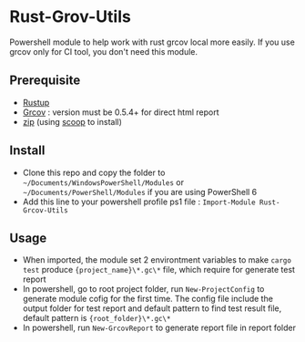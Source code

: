 # Rust-Grov-Utils

Powershell module to help work with rust grcov local more easily. If you use grcov only for CI tool, you don't need this module.

## Prerequisite

- [Rustup](https://rustup.rs/)
- [Grcov](https://github.com/mozilla/grcov) : version must be 0.5.4+ for direct html report
- [zip](http://infozip.sourceforge.net/) (using [scoop](http://infozip.sourceforge.net/) to install)

## Install

- Clone this repo and copy the folder to `~/Documents/WindowsPowerShell/Modules` or `~/Documents/PowerShell/Modules` if you are using PowerShell 6
- Add this line to your powershell profile ps1 file : `Import-Module Rust-Grcov-Utils`

## Usage

- When imported, the module set 2 environtment variables to make `cargo test` produce `{project_name}\*.gc\*` file, which require for generate test report
- In powershell, go to root project folder, run `New-ProjectConfig` to generate module cofig for the first time. The config file include the output folder for test report and default pattern to find test result file, default pattern is `{root_folder}\*.gc\*`
- In powershell, run `New-GrcovReport` to generate report file in report folder
